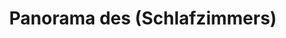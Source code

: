 ---
layout: panorama
parent: '/projects/private/optimism'
image: 'http://hub.acherno.com/svn/optimizam-mu-e-maykata/Site/Panorami/Nikolina_Iztok_Spalnq_Panorama.jpg'
title: 'Panorama des (Schlafzimmers)'
sitemap: false
---
